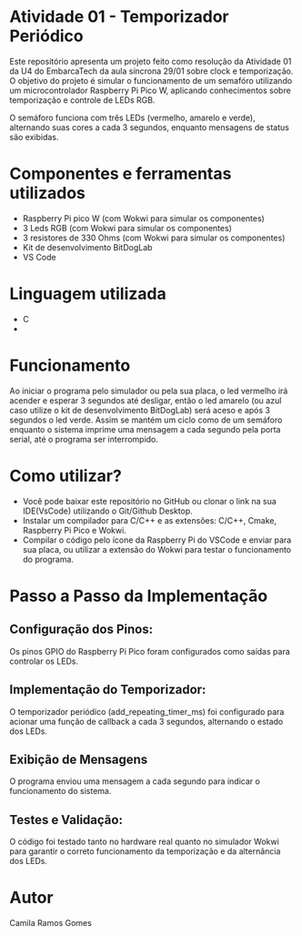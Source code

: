 # Atividade 01 - Temporizador Periódico 

Este repositório apresenta um projeto feito como resolução da Atividade 01 da U4 do EmbarcaTech da aula síncrona 29/01 sobre clock e temporização. O objetivo do projeto é simular o funcionamento de um semafóro utilizando um microcontrolador Raspberry Pi Pico W, aplicando conhecimentos sobre temporização e controle de LEDs RGB.

O semáforo funciona com três LEDs (vermelho, amarelo e verde), alternando suas cores a cada 3 segundos, enquanto mensagens de status são exibidas.

# Componentes e ferramentas utilizados 

- Raspberry Pi pico W (com Wokwi para simular os componentes)
- 3 Leds RGB (com Wokwi para simular os componentes)
- 3 resistores de 330 Ohms (com Wokwi para simular os componentes)
- Kit de desenvolvimento BitDogLab
- VS Code

# Linguagem utilizada
- C
- 
# Funcionamento 

Ao iniciar o programa pelo simulador ou pela sua placa, o led vermelho irá acender e esperar 3 segundos até desligar, então o led amarelo (ou azul caso utilize o kit de desenvolvimento BitDogLab) será aceso e após 3 segundos o led verde. Assim se mantém um ciclo como de um semáforo enquanto o sistema imprime uma mensagem a cada segundo pela porta serial, até o programa ser interrompido. 

# Como utilizar?

- Você pode baixar este repositório no GitHub ou clonar o link na sua IDE(VsCode) utilizando o Git/Github Desktop. 
- Instalar um compilador para C/C++ e as extensões: C/C++, Cmake, Raspberry Pi Pico e Wokwi.
- Compilar o código pelo ícone da Raspberry Pi do VSCode e enviar para sua placa, ou utilizar a extensão do Wokwi para testar o funcionamento do programa.

# Passo a Passo da Implementação

## Configuração dos Pinos:
Os pinos GPIO do Raspberry Pi Pico foram configurados como saídas para controlar os LEDs.

## Implementação do Temporizador:
O temporizador periódico (add_repeating_timer_ms) foi configurado para acionar uma função de callback a cada 3 segundos, alternando o estado dos LEDs.

## Exibição de Mensagens
O programa enviou uma mensagem a cada segundo para indicar o funcionamento do sistema.

## Testes e Validação:
O código foi testado tanto no hardware real quanto no simulador Wokwi para garantir o correto funcionamento da temporização e da alternância dos LEDs.

# Autor 
Camila Ramos Gomes
